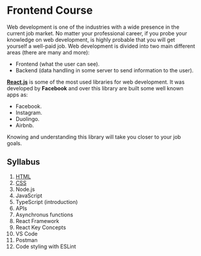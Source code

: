 # Frontend Course

Web development is one of the industries with a wide presence in the current job market. No matter your professional career, if you probe your knowledge on web development, is highly probable that you will get yourself a well-paid job. Web development is divided into two main different areas (there are many and more):

- Frontend (what the user can see).
- Backend (data handling in some server to send information to the user).

[**React.js**](https://reactjs.org/) is some of the most used libraries for web development. It was developed by **Facebook** and over this library are built some well known apps as: 

- Facebook.
- Instagram.
- Duolingo.
- Airbnb.

Knowing and understanding this library will take you closer to your job goals.

## Syllabus

1. [HTML](https://github.com/JMRMEDEV/frontend-course/blob/master/lesson-1/README.md)
2. [CSS](https://github.com/JMRMEDEV/frontend-course/blob/master/lesson-2/README.md)
3. Node.js
4. JavaScript
5. TypeScript (introduction)
6. APIs
7. Asynchronus functions
8. React Framework
9. React Key Concepts
10. VS Code
11. Postman
12. Code styling with ESLint
